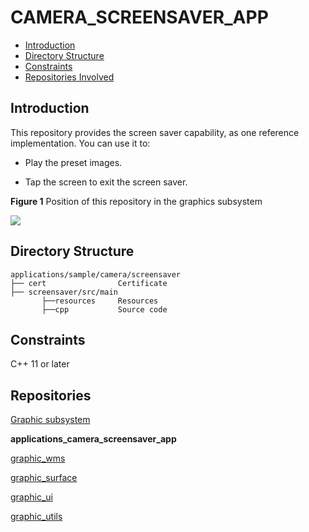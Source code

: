 # CAMERA\_SCREENSAVER\_APP<a name="EN-US_TOPIC_0000001130489941"></a>

-   [Introduction](#section132119717356)
-   [Directory Structure](#section176641621345)
-   [Constraints](#section722512541395)
-   [Repositories Involved](#section16511040154318)

## Introduction<a name="section132119717356"></a>

This repository provides the screen saver capability, as one reference implementation. You can use it to:

-   Play the preset images.

-   Tap the screen to exit the screen saver.

**Figure  1**  Position of this repository in the graphics subsystem<a name="fig4460722185514"></a>  


![](figures/screensaver_en.png)

## Directory Structure<a name="section176641621345"></a>

```
applications/sample/camera/screensaver
├── cert                Certificate
├── screensaver/src/main
       ├──resources     Resources
       ├──cpp           Source code
```

## Constraints<a name="section722512541395"></a>

C++ 11 or later

## Repositories<a name="section16511040154318"></a>

[Graphic subsystem](https://gitee.com/openharmony/docs/blob/master/en/readme/graphics.md)

**applications_camera_screensaver_app**

[graphic_wms](https://gitee.com/openharmony/graphic_wms/blob/master/README.md)

[graphic_surface](https://gitee.com/openharmony/graphic_surface/blob/master/README.md)

[graphic_ui](https://gitee.com/openharmony/graphic_ui/blob/master/README.md)

[graphic_utils](https://gitee.com/openharmony/graphic_utils/blob/master/README.md)
